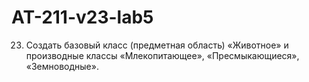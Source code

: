 # AT-211-v23-lab5

23.	Создать базовый класс (предметная область) «Животное» и производные классы «Млекопитающее», «Пресмыкающиеся», «Земноводные».
